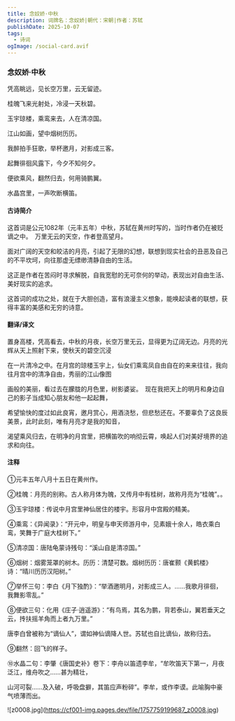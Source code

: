 ```yaml
---
title: 念奴娇·中秋
description: 词牌名：念奴娇|朝代：宋朝|作者：苏轼
publishDate: 2025-10-07
tags:
  - 诗词
ogImage: /social-card.avif
---
```

### 念奴娇·中秋

凭高眺远，见长空万里，云无留迹。

桂魄飞来光射处，冷浸一天秋碧。

玉宇琼楼，乘鸾来去，人在清凉国。

江山如画，望中烟树历历。

我醉拍手狂歌，举杯邀月，对影成三客。

起舞徘徊风露下，今夕不知何夕。

便欲乘风，翻然归去，何用骑鹏翼。

水晶宫里，一声吹断横笛。

#### 古诗简介

这首词是公元1082年（元丰五年）中秋，苏轼在黄州时写的，当时作者仍在被贬谪之中。　万里无云的天空，作者登高望月。

面对广阔的天空和皎洁的月亮，引起了无限的幻想，联想到现实社会的丑恶及自己的不平坎坷，向往那虚无缥缈清静自由的生活。

这正是作者在苦闷时寻求解脱，自我宽慰的无可奈何的举动，表现出对自由生活、美好现实的追求。　

这首词的成功之处，就在于大胆创造，富有浪漫主义想象，能唤起读者的联想，获得丰富的美感和无穷的诗意。

####  翻译/译文

置身高楼，凭高看去，中秋的月夜，长空万里无云，显得更为辽阔无边。月亮的光辉从天上照射下来，使秋天的碧空沉浸

在一片清冷之中。在月宫的琼楼玉宇上，仙女们乘鸾凤自由自在的来来往往，我向往月宫中的清净自由，秀丽的江山像图

画般的美丽，看过去在朦胧的月色里，树影婆娑。　现在我把天上的明月和身边自己的影子当成知心朋友和他一起起舞，

希望愉快的度过如此良宵，邀月赏心，用酒浇愁，但悲愁还在。不要辜负了这良辰美景，此时此刻，唯有月亮才是我的知音，

渴望乘风归去，在明净的月宫里，把横笛吹的响彻云霄，唤起人们对美好境界的追求和向往。

#### 注释

①元丰五年八月十五日在黄州作。

②桂魄：月亮的别称。古人称月体为魄，又传月中有桂树，故称月亮为“桂魄”。。

③玉宇琼楼：传说中月宫里神仙居住的楼宇。形容月中宫殿的精美。

④乘鸾：《异闻录》：“开元中，明皇与申天师游月中，见素娥十余人，皓衣乘白鸾，笑舞于广庭大桂树下。”

⑤清凉国：唐陆龟蒙诗残句：“溪山自是清凉国。”

⑥烟树：烟雾笼罩的树木。历历：清楚可数。烟树历历：唐崔颢《黄鹤楼》诗：“晴川历历汉阳树。”

⑦举怀三句：李白《月下独酌》：“举酒邀明月，对影成三人。……我歌月徘徊，我舞影零乱。”

⑧便欲三句：化用《庄子·逍遥游》：“有鸟焉，其名为鹏，背若泰山，翼若垂天之云，抟扶摇羊角而上者九万里。”

唐李白曾被称为“谪仙人”，谓如神仙谪降人世。苏轼也自比谪仙，故称归去。

⑨翻然：回飞的样子。

⑩水晶二句：李肇《唐国史补》卷下：李舟以笛遗李牟，“牟吹笛天下第一，月夜泛江，维舟吹之……甚为精壮，

山河可裂……及入破，呼吸盘擗，其笛应声粉碎”。李牟，或作李谟。此喻胸中豪气喷薄而出。



!\[z0008.jpg](https://cf001-img.pages.dev/file/1757759199687_z0008.jpg)

